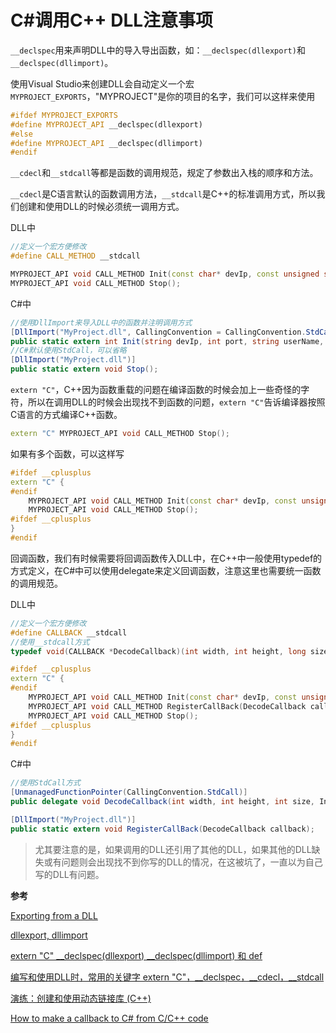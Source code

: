 # C#调用C++ DLL注意事项

`__declspec`用来声明DLL中的导入导出函数，如：`__declspec(dllexport)`和`__declspec(dllimport)`。

使用Visual Studio来创建DLL会自动定义一个宏`MYPROJECT_EXPORTS`，"MYPROJECT"是你的项目的名字，我们可以这样来使用
```cpp
#ifdef MYPROJECT_EXPORTS
#define MYPROJECT_API __declspec(dllexport)
#else
#define MYPROJECT_API __declspec(dllimport)
#endif
```

`__cdecl`和`__stdcall`等都是函数的调用规范，规定了参数出入栈的顺序和方法。

`__cdecl`是C语言默认的函数调用方法，`__stdcall`是C++的标准调用方式，所以我们创建和使用DLL的时候必须统一调用方式。

DLL中
```cpp
//定义一个宏方便修改
#define CALL_METHOD __stdcall

MYPROJECT_API void CALL_METHOD Init(const char* devIp, const unsigned short port, const char* userName, const char* password);
MYPROJECT_API void CALL_METHOD Stop();
```
C#中
```csharp
//使用DllImport来导入DLL中的函数并注明调用方式
[DllImport("MyProject.dll", CallingConvention = CallingConvention.StdCall)]
public static extern int Init(string devIp, int port, string userName, string password);
//C#默认使用StdCall，可以省略
[DllImport("MyProject.dll")]
public static extern void Stop();
```

`extern "C"`，C++因为函数重载的问题在编译函数的时候会加上一些奇怪的字符，所以在调用DLL的时候会出现找不到函数的问题，`extern "C"`告诉编译器按照C语言的方式编译C++函数。
```cpp
extern "C" MYPROJECT_API void CALL_METHOD Stop();
```
如果有多个函数，可以这样写
```cpp
#ifdef __cplusplus
extern "C" {
#endif
	MYPROJECT_API void CALL_METHOD Init(const char* devIp, const unsigned short port, const char* userName, const char* password);
	MYPROJECT_API void CALL_METHOD Stop();
#ifdef __cplusplus
}
#endif
```

回调函数，我们有时候需要将回调函数传入DLL中，在C++中一般使用typedef的方式定义，在C#中可以使用delegate来定义回调函数，注意这里也需要统一函数的调用规范。

DLL中
```cpp
//定义一个宏方便修改
#define CALLBACK __stdcall
//使用__stdcall方式
typedef void(CALLBACK *DecodeCallback)(int width, int height, long size, char* buf);

#ifdef __cplusplus
extern "C" {
#endif
	MYPROJECT_API void CALL_METHOD Init(const char* devIp, const unsigned short port, const char* userName, const char* password);
	MYPROJECT_API void CALL_METHOD RegisterCallBack(DecodeCallback callback);
	MYPROJECT_API void CALL_METHOD Stop();
#ifdef __cplusplus
}
#endif
```
C#中
```csharp
//使用StdCall方式
[UnmanagedFunctionPointer(CallingConvention.StdCall)]
public delegate void DecodeCallback(int width, int height, int size, IntPtr buf);

[DllImport("MyProject.dll")]
public static extern void RegisterCallBack(DecodeCallback callback);
```

>尤其要注意的是，如果调用的DLL还引用了其他的DLL，如果其他的DLL缺失或有问题则会出现找不到你写的DLL的情况，在这被坑了，一直以为自己写的DLL有问题。

**参考**

[Exporting from a DLL](https://msdn.microsoft.com/en-us/library/z4zxe9k8.aspx)

[dllexport, dllimport](https://msdn.microsoft.com/en-us/library/3y1sfaz2.aspx)

[extern "C" __declspec(dllexport) __declspec(dllimport) 和 def](http://www.cppblog.com/fateno13/archive/2009/08/03/92052.html)

[编写和使用DLL时，常用的关键字 extern "C"，__declspec，__cdecl，__stdcall](http://blog.csdn.net/bobbypeng/article/details/6427441)

[演练：创建和使用动态链接库 (C++)](https://msdn.microsoft.com/zh-cn/library/ms235636.aspx)

[How to make a callback to C# from C/C++ code](https://www.codeproject.com/Tips/318140/How-to-make-a-callback-to-Csharp-from-C-Cplusplus)